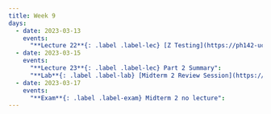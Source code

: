 ```yaml
---
title: Week 9
days:
  - date: 2023-03-13
    events:
      "**Lecture 22**{: .label .label-lec} [Z Testing](https://ph142-ucb.github.io/sp23/src/l22-ztot.pdf) ([Recording](https://youtu.be/-XfwuBal4zo))":
  - date: 2023-03-15
    events:
      "**Lecture 23**{: .label .label-lec} Part 2 Summary":
      "**Lab**{: .label .label-lab} [Midterm 2 Review Session](https://docs.google.com/presentation/d/1UEWjzBJoH6BbSfLzorLYwplj1BR5RCRkP9urdGp574g/edit?usp=sharing)":
  - date: 2023-03-17
    events:
      "**Exam**{: .label .label-exam} Midterm 2 no lecture":
---
```

